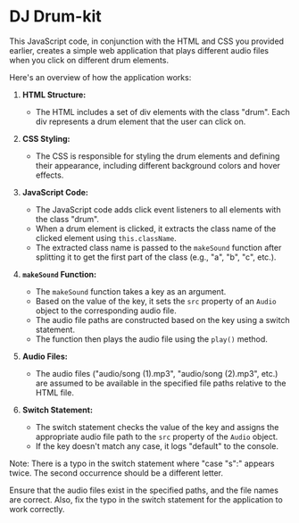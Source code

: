 # DJ Drum-kit 

This JavaScript code, in conjunction with the HTML and CSS you provided earlier, creates a simple web application that plays different audio files when you click on different drum elements.

Here's an overview of how the application works:

1. **HTML Structure:**
   - The HTML includes a set of div elements with the class "drum". Each div represents a drum element that the user can click on.

2. **CSS Styling:**
   - The CSS is responsible for styling the drum elements and defining their appearance, including different background colors and hover effects.

3. **JavaScript Code:**
   - The JavaScript code adds click event listeners to all elements with the class "drum".
   - When a drum element is clicked, it extracts the class name of the clicked element using `this.className`.
   - The extracted class name is passed to the `makeSound` function after splitting it to get the first part of the class (e.g., "a", "b", "c", etc.).

4. **`makeSound` Function:**
   - The `makeSound` function takes a key as an argument.
   - Based on the value of the key, it sets the `src` property of an `Audio` object to the corresponding audio file.
   - The audio file paths are constructed based on the key using a switch statement.
   - The function then plays the audio file using the `play()` method.

5. **Audio Files:**
   - The audio files ("audio/song (1).mp3", "audio/song (2).mp3", etc.) are assumed to be available in the specified file paths relative to the HTML file.

6. **Switch Statement:**
   - The switch statement checks the value of the key and assigns the appropriate audio file path to the `src` property of the `Audio` object.
   - If the key doesn't match any case, it logs "default" to the console.

Note: There is a typo in the switch statement where "case "s":" appears twice. The second occurrence should be a different letter.

Ensure that the audio files exist in the specified paths, and the file names are correct. Also, fix the typo in the switch statement for the application to work correctly.

